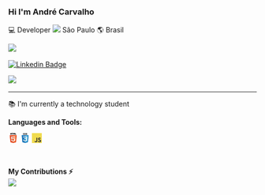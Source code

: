 ### Hi I'm André Carvalho

💻 Developer  <img src="https://image.flaticon.com/icons/svg/197/197386.svg" width="13"/> São Paulo 🌎 Brasil

![](https://img.shields.io/github/followers/andresdecarvalho?style=social)

[![Linkedin Badge](https://img.shields.io/badge/-André&nbspCarvalho-blue?style=flat-square&logo=Linkedin&logoColor=white&link=https://www.linkedin.com/in/andrescarvalho93/)](https://www.linkedin.com/in/andrescarvalho93/)

![](https://visitor-badge.glitch.me/badge?page_id=andresdecarvalho.andresdecarvalho)

---

📚 I'm currently a technology student<br>

**Languages and Tools:**  

<code><img height="20" src="https://raw.githubusercontent.com/github/explore/80688e429a7d4ef2fca1e82350fe8e3517d3494d/topics/html/html.png"></code>
<code><img height="20" src="https://raw.githubusercontent.com/github/explore/80688e429a7d4ef2fca1e82350fe8e3517d3494d/topics/css/css.png"></code>
<code><img height="20" src="https://raw.githubusercontent.com/github/explore/80688e429a7d4ef2fca1e82350fe8e3517d3494d/topics/javascript/javascript.png"></code>


<br/>

**My Contributions ⚡**
<br/>
<a href="https://github.com/andresdecarvalho/github-readme-stats">
  <img align="left" src="https://github-readme-stats.vercel.app/api?username=andresdecarvalho&count_private=true&show_icons=true&theme=onedark" />
</a>

<br/>
</samp>
